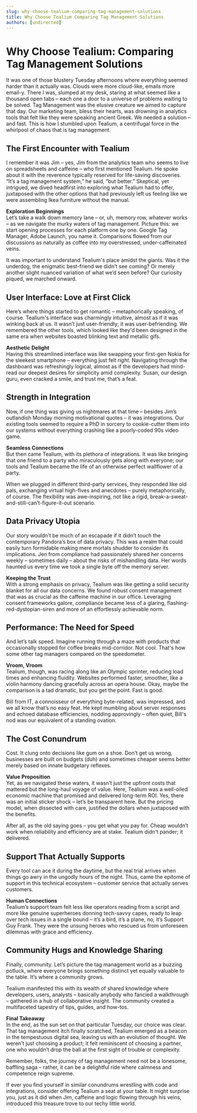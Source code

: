 ```yaml
---
slug: why-choose-tealium-comparing-tag-management-solutions
title: Why Choose Tealium Comparing Tag Management Solutions
authors: [undirected]
---
```



# Why Choose Tealium: Comparing Tag Management Solutions

It was one of those blustery Tuesday afternoons where everything seemed harder than it actually was. Clouds were more cloud-like, emails more email-y. There I was, slumped at my desk, staring at what seemed like a thousand open tabs – each one a door to a universe of problems waiting to be solved. Tag Management was the elusive creature we aimed to capture that day. Our marketing team, bless their hearts, was drowning in analytics tools that felt like they were speaking ancient Greek. We needed a solution – and fast. This is how I stumbled upon Tealium, a centrifugal force in the whirlpool of chaos that is tag management.

## The First Encounter with Tealium

I remember it was Jim – yes, Jim from the analytics team who seems to live on spreadsheets and caffeine – who first mentioned Tealium. He spoke about it with the reverence typically reserved for life-saving discoveries. “It’s a tag management system,” he said, “but better.” Skeptical, yet intrigued, we dived headfirst into exploring what Tealium had to offer, juxtaposed with the other options that had previously left us feeling like we were assembling Ikea furniture without the manual.

**Exploration Beginnings**  
Let’s take a walk down memory lane – or, uh, memory row, whatever works – as we navigate the murky waters of tag management. Picture this: we start opening processes for each platform one by one. Google Tag Manager, Adobe Launch, you name it. Comparisons flowed from our discussions as naturally as coffee into my overstressed, under-caffeinated veins. 

It was important to understand Tealium's place amidst the giants. Was it the underdog, the enigmatic best-friend we didn’t see coming? Or merely another slight nuanced variation of what we’d seen before? Our curiosity piqued, we marched onward.

## User Interface: Love at First Click

Here’s where things started to get romantic – metaphorically speaking, of course. Tealium's interface was charmingly intuitive, almost as if it was winking back at us. It wasn’t just user-friendly; it was user-befriending. We remembered the other tools, which looked like they'd been designed in the same era when websites boasted blinking text and metallic gifs.

**Aesthetic Delight**  
Having this streamlined interface was like swapping your first-gen Nokia for the sleekest smartphone – everything just felt *right.* Navigating through the dashboard was refreshingly logical, almost as if the developers had mind-read our deepest desires for simplicity amid complexity. Susan, our design guru, even cracked a smile, and trust me, that’s a feat.

## Strength in Integration

Now, if one thing was giving us nightmares at that time – besides Jim’s outlandish Monday morning motivational quotes – it was integrations. Our existing tools seemed to require a PhD in sorcery to cookie-cutter them into our systems without everything crashing like a poorly-coded 90s video game.

**Seamless Connections**  
But then came Tealium, with its plethora of integrations. It was like bringing that one friend to a party who miraculously gets along with everyone; our tools and Tealium became the life of an otherwise perfect wallflower of a party. 

When we plugged in different third-party services, they responded like old pals, exchanging virtual high-fives and anecdotes – purely metaphorically, of course. The flexibility was awe-inspiring, not like a rigid, break-a-sweat-and-still-can’t-figure-it-out scenario.

## Data Privacy Utopia

Our story wouldn’t be much of an escapade if it didn’t touch the contemporary Pandora’s box of data privacy. This was a realm that could easily turn formidable making mere mortals shudder to consider its implications. Jen from compliance had passionately shared her concerns weekly – sometimes daily – about the risks of mishandling data. Her words haunted us every time we took a single byte off the memory server.

**Keeping the Trust**  
With a strong emphasis on privacy, Tealium was like getting a solid security blanket for all our data concerns. We found robust consent management that was as crucial as the caffeine machine in our office. Leveraging consent frameworks galore, compliance became less of a glaring, flashing-red-dystopian-siren and more of an effortlessly achievable norm.

## Performance: The Need for Speed

And let’s talk speed. Imagine running through a maze with products that occasionally stopped for coffee breaks mid-corridor. Not cool. That's how some other tag managers compared on the speedometer. 

**Vroom, Vroom**  
Tealium, though, was racing along like an Olympic sprinter, reducing load times and enhancing fluidity. Websites performed faster, smoother, like a violin harmony dancing gracefully across an opera house. Okay, maybe the comparison is a tad dramatic, but you get the point. Fast is good.

Bill from IT, a connoisseur of everything byte-related, was impressed, and we all know that’s no easy feat. He kept mumbling about server responses and echoed database efficiencies, nodding approvingly – often quiet, Bill's nod was our equivalent of a standing ovation.

## The Cost Conundrum

Cost. It clung onto decisions like gum on a shoe. Don’t get us wrong, businesses are built on budgets (duh) and sometimes cheaper seems better merely based on innate budgetary reflexes. 

**Value Proposition**  
Yet, as we navigated these waters, it wasn’t just the upfront costs that mattered but the long-haul voyage of value. Here, Tealium was a well-oiled economic machine that promised and delivered long-term ROI. Yes, there was an initial sticker shock – let’s be transparent here. But the pricing model, when dissected with care, justified the dollars when juxtaposed with the benefits.

After all, as the old saying goes – you get what you pay for. Cheap wouldn’t work when reliability and efficiency are at stake. Tealium didn't pander; it delivered.

## Support That Actually Supports

Every tool can ace it during the daytime, but the real trial arrives when things go awry in the ungodly hours of the night. Thus, came the epitome of support in this technical ecosystem – customer service that actually serves customers. 

**Human Connections**  
Tealium’s support team felt less like operators reading from a script and more like genuine superheroes donning tech-savvy capes, ready to leap over tech issues in a single bound – it’s a bird, it’s a plane, no, it’s Support Guy Frank. They were the unsung heroes who rescued us from unforeseen dilemmas with grace and efficiency.

## Community Hugs and Knowledge Sharing

Finally, community. Let’s picture the tag management world as a buzzing potluck, where everyone brings something distinct yet equally valuable to the table. It’s where a community grows.

Tealium manifested this with its wealth of shared knowledge where developers, users, analysts – basically anybody who fancied a walkthrough – gathered in a hub of collaborative insight. The community created a multifaceted tapestry of tips, guides, and how-tos.

**Final Takeaway**  
In the end, as the sun set on that particular Tuesday, our choice was clear. That tag management itch finally scratched, Tealium emerged as a beacon in the tempestuous digital sea, leaving us with an evolution of thought. We weren’t just choosing a product; it felt reminiscent of choosing a partner, one who wouldn’t drop the ball at the first sight of trouble or complexity. 

Remember, folks, the journey of tag management need not be a lonesome, baffling saga – rather, it can be a delightful ride where calmness and competence reign supreme. 

If ever you find yourself in similar conundrums wrestling with code and integrations, consider offering Tealium a seat at your table. It might surprise you, just as it did when Jim, caffeine and logic flowing through his veins, introduced this treasure trove to our techy little world.